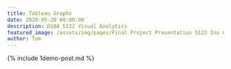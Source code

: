 ```yaml
---
title: Tableau Graphs 
date: 2020-05-20 00:00:00
description: DSBA 5122 Visual Analytics
featured_image: /assets/img/pages/Final Project Presentation 5122 Ins Comp.png
author: Tom
---
```


{% include 1demo-post.md %}
